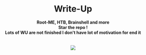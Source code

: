 # <center>Write-Up</center>
<p align="center">
  <b>Root-ME, HTB, Brainshell and more</b><br>
  <b>Star the repo !</b><br>
  <b>Lots of WU are not finished I don't have lot of motivation for end it</b><br>
  <br><br>
  <img src="https://user-images.githubusercontent.com/69907830/126052717-a07f16da-ac53-4b47-b51b-e13a9b4a84cb.gif">
</p>
